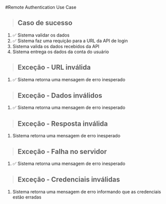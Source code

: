 #Remote Authentication Use Case

> ## Caso de sucesso

1. ✅ Sistema validar os dados
2. ✅ Sistema faz uma requição para a URL da API de login
3. Sistema valida os dados recebidos da API
4. Sistema entrega os dados da conta do usuário

> ## Exceção - URL inválida

1. ✅ Sistema retorna uma mensagem de erro inesperado

> ## Exceção - Dados inválidos

1. ✅ Sistema retorna uma mensagem de erro inesperado

> ## Exceção - Resposta inválida

1. Sistema retorna uma mensagem de erro inesperado

> ## Exceção - Falha no servidor

1. ✅ Sistema retorna uma mensagem de erro inesperado

> ## Exceção - Credenciais inválidas

1. Sistema retorna uma mensagem de erro informando que as credenciais estão erradas
